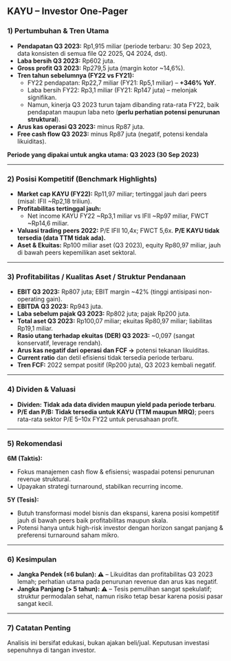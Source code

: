 ## KAYU – Investor One-Pager

### 1) Pertumbuhan & Tren Utama
- **Pendapatan Q3 2023:** Rp1,915 miliar (periode terbaru: 30 Sep 2023, data konsisten di semua file Q2 2025, Q4 2024, dst).
- **Laba bersih Q3 2023:** Rp602 juta. 
- **Gross profit Q3 2023:** Rp279,5 juta (margin kotor ~14,6%).
- **Tren tahun sebelumnya (FY22 vs FY21):**
  - FY22 pendapatan: Rp22,7 miliar (FY21: Rp5,1 miliar) – **+346% YoY**.
  - Laba bersih FY22: Rp3,1 miliar (FY21: Rp147 juta) – melonjak signifikan.
  - Namun, kinerja Q3 2023 turun tajam dibanding rata-rata FY22, baik pendapatan maupun laba neto (**perlu perhatian potensi penurunan struktural**).
- **Arus kas operasi Q3 2023:** minus Rp87 juta.
- **Free cash flow Q3 2023:** minus Rp87 juta (negatif, potensi kendala likuiditas).
  
**Periode yang dipakai untuk angka utama: Q3 2023 (30 Sep 2023)**

---

### 2) Posisi Kompetitif (Benchmark Highlights)
- **Market cap KAYU (FY22):** Rp11,97 miliar; tertinggal jauh dari peers (misal: IFII ~Rp2,18 triliun).
- **Profitabilitas tertinggal jauh:** 
  - Net income KAYU FY22 ~Rp3,1 miliar vs IFII ~Rp97 miliar, FWCT ~Rp14,6 miliar.
- **Valuasi trading peers 2022:** P/E IFII 10,4x; FWCT 5,6x. **P/E KAYU tidak tersedia (data TTM tidak ada).**
- **Aset & Ekuitas:** Rp100 miliar aset (Q3 2023), equity Rp80,97 miliar, jauh di bawah peers kepemilikan aset sektoral.

---

### 3) Profitabilitas / Kualitas Aset / Struktur Pendanaan
- **EBIT Q3 2023:** Rp807 juta; EBIT margin ~42% (tinggi antisipasi non-operating gain).
- **EBITDA Q3 2023:** Rp943 juta.
- **Laba sebelum pajak Q3 2023:** Rp802 juta; pajak Rp200 juta.
- **Total aset Q3 2023:** Rp100,07 miliar; ekuitas Rp80,97 miliar; liabilitas Rp19,1 miliar.
- **Rasio utang terhadap ekuitas (DER) Q3 2023:** ~0,097 (sangat konservatif, leverage rendah).
- **Arus kas negatif dari operasi dan FCF →** potensi tekanan likuiditas.
- **Current ratio** dan detil efisiensi tidak tersedia periode terbaru.
- **Tren FCF:** 2022 sempat positif (Rp200 juta), Q3 2023 kembali negatif.

---

### 4) Dividen & Valuasi
- **Dividen:** **Tidak ada data dividen maupun yield pada periode terbaru**.
- **P/E dan P/B:** **Tidak tersedia untuk KAYU (TTM maupun MRQ)**; peers rata-rata sektor P/E 5–10x FY22 untuk perusahaan profit.

---

### 5) Rekomendasi
**6M (Taktis):**
- Fokus manajemen cash flow & efisiensi; waspadai potensi penurunan revenue struktural.
- Upayakan strategi turnaround, stabilkan recurring income.

**5Y (Tesis):**
- Butuh transformasi model bisnis dan ekspansi, karena posisi kompetitif jauh di bawah peers baik profitabilitas maupun skala.
- Potensi hanya untuk high-risk investor dengan horizon sangat panjang & preferensi turnaround saham mikro.

---

### 6) Kesimpulan
- **Jangka Pendek (≤6 bulan): ⚠️** – Likuiditas dan profitabilitas Q3 2023 lemah; perhatian utama pada penurunan revenue dan arus kas negatif.
- **Jangka Panjang (> 5 tahun): ⚠️** – Tesis pemulihan sangat spekulatif; struktur permodalan sehat, namun risiko tetap besar karena posisi pasar sangat kecil.

---

### 7) Catatan Penting
Analisis ini bersifat edukasi, bukan ajakan beli/jual. Keputusan investasi sepenuhnya di tangan investor.